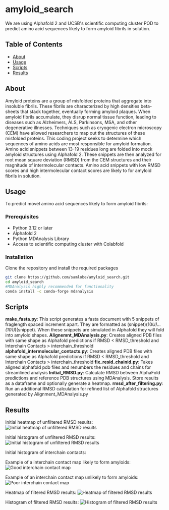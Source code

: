 # amyloid_search

We are using Alphafold 2 and UCSB's scientific computing cluster POD to predict amino acid sequences likely to form amyloid fibrils in solution. 

## Table of Contents

- [About](#about)
- [Usage](#usage)
- [Scripts](#scripts)
- [Results](#results)

## About

Amyloid proteins are a group of misfolded proteins that aggregate into insoluble fibrils. These fibrils are characterized by high densities beta-sheets that stack together, eventually forming amyloid plaques. When amyloid fibrils accumulate, they disrup normal tissue function, leading to diseases such as Alzheimers, ALS, Parkinsons, MSA, and other degenerative illnesses. Techniques such as cryogenic electron microscopy (CEM) have allowed researchers to map out the structures of these misfolded proteins. This coding project seeks to determine which sequences of amino acids are most responsible for amyloid formation. Amino acid snippets between 13-19 residues long are folded into mock amyloid structures using Alphafold 2. These snippets are then analyzed for root mean square deviation (RMSD) from the CEM structures and their magnitude of intermolecular contacts. Amino acid snippets with low RMSD scores and high intermolecular contact scores are likely to for amyloid fibrils in solution. 

## Usage

To predict movel amino acid sequences likely to form amyloid fibrils:

### Prerequisites

- Python 3.12 or later
- Alphafold 2
- Python MDAnalysis Library
- Access to scientific computing cluster with Colabfold

### Installation

Clone the repository and install the required packages

```bash
git clone https://github.com/samlobe/amyloid_search.git
cd amyloid_search
#MDAnalysis highly recommended for functionality
conda install -c conda-forge mdanalysis
```

## Scripts
**make_fasta.py**: This script generates a fasta document with 5 snippets of fraglength spaced increment apart. They are formatted as (snippet)(10*U)...(10*U)(snippet). When these snippets are simulated in Alphafold they will fold into amyloid shapes. 
**Alignemnt_MDAnalysis.py**: Creates aligned PDB files with same shape as Alphafold predictions if RMSD < RMSD_threshold and Interchain Contacts > interchain_threshold
**alphafold_intermolecular_contacts.py**: Creates aligned PDB files with same shape as Alphafold predictions if RMSD < RMSD_threshold and Interchain Contacts > interchain_threshold
**fix_resid_chainid.py**: Takes aligned alphafold pdb files and renumbers the residues and chains for streamlined analysis
**Initial_RMSD.py**: Calculate RMSD between AlphaFold predictions and reference PDB structures using MDAnalysis. Store results as a dataframe and optionally generate a heatmap.
**rmsd_after_filtering.py**: Run an additional RMSD calculation for refined list of Alphafold structures generated by Alignment_MDAnalysis.py


## Results

Initial heatmap of unfiltered RMSD results:
<img src="./Alpha-Synuclein/IMGs/Initial_RMSD_Heatmap.png" alt="Initial heatmap of unfiltered RMSD results" width="WIDTH" height="HEIGHT">

Initial histogram of unfiltered RMSD results:
<img src="./Alpha-Synuclein/IMGs/Initial_RMSD_Histogram.png" alt="Initial histogram of unfiltered RMSD results" width="WIDTH" height="HEIGHT">

Initial histogram of interchain contacts:
<img src="./Alpha-Synuclein/IMGs/interchain_contacts_alpha_synuclein.png" alt="" width="WIDTH" height="HEIGHT">

Example of a interchain contact map likely to form amyloids:
<img src="./Alpha-Synuclein/IMGs/Good_interchain_contacts_example.png" alt="Good interchain contact map" width="WIDTH" height="HEIGHT">

Example of an interchain contact map unlikely to form amyloids:
<img src="./Alpha-Synuclein/IMGs/Poor_interchain_contacts_example.png" alt="Poor interchain contact map" width="WIDTH" height="HEIGHT">

Heatmap of filtered RMSD results:
<img src="./Alpha-Synuclein/IMGs/Filtered_RMSD_Heatmap.png" alt="Heatmap of filtered RMSD results" width="WIDTH" height="HEIGHT">

Histogram of filtered RMSD results:
<img src="./Alpha-Synuclein/IMGs/Filtered_RMSD_Histogram.png" alt="Histogram of filtered RMSD results" width="WIDTH" height="HEIGHT">
